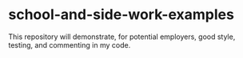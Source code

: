 # school-and-side-work-examples
This repository will demonstrate, for potential employers, good style, testing, and commenting in my code.
